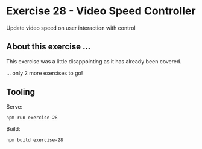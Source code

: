 # Exercise 28 - Video Speed Controller

Update video speed on user interaction with control

## About this exercise ...

This exercise was a little disappointing as it has already been covered.

... only 2 more exercises to go!

## Tooling

Serve:

`npm run exercise-28`

Build:

`npm build exercise-28`
